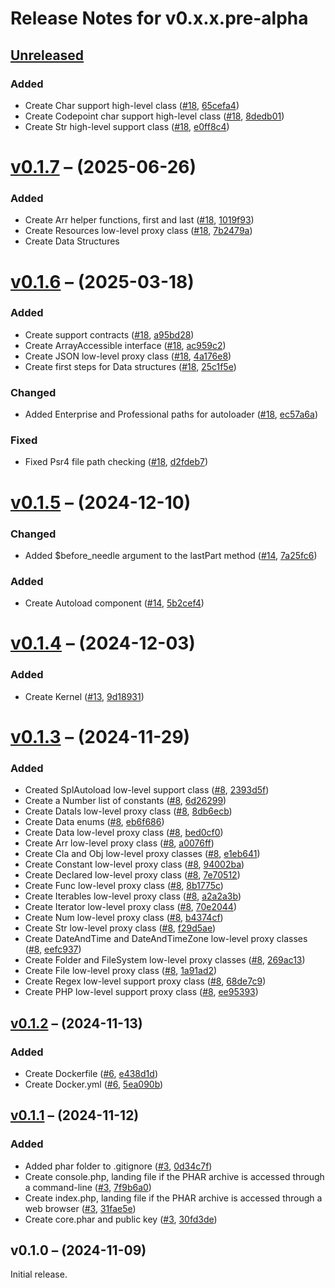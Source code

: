# Release Notes for v0.x.x.pre-alpha

## [Unreleased](https://github.com/The-FireHub-Project/Core/compare/v0.1.7...develop-pre-alpha-m1)

### Added
- Create Char support high-level class ([#18](https://github.com/The-FireHub-Project/Core/issues/18), [65cefa4](https://github.com/The-FireHub-Project/Core/pull/4/commits/65cefa4))
- Create Codepoint char support high-level class ([#18](https://github.com/The-FireHub-Project/Core/issues/18), [8dedb01](https://github.com/The-FireHub-Project/Core/pull/4/commits/8dedb01))
- Create Str high-level support class ([#18](https://github.com/The-FireHub-Project/Core/issues/18), [e0ff8c4](https://github.com/The-FireHub-Project/Core/pull/4/commits/e0ff8c4))

# [v0.1.7](https://github.com/The-FireHub-Project/Core/compare/v0.1.6...v0.1.7) – (2025-06-26)

### Added
- Create Arr helper functions, first and last ([#18](https://github.com/The-FireHub-Project/Core/issues/18), [1019f93](https://github.com/The-FireHub-Project/Core/pull/4/commits/1019f93))
- Create Resources low-level proxy class ([#18](https://github.com/The-FireHub-Project/Core/issues/18), [7b2479a](https://github.com/The-FireHub-Project/Core/pull/4/commits/7b2479a))
- Create Data Structures

# [v0.1.6](https://github.com/The-FireHub-Project/Core/compare/v0.1.5...v0.1.6) – (2025-03-18)

### Added
- Create support contracts ([#18](https://github.com/The-FireHub-Project/Core/issues/18), [a95bd28](https://github.com/The-FireHub-Project/Core/pull/4/commits/a95bd28))
- Create ArrayAccessible interface ([#18](https://github.com/The-FireHub-Project/Core/issues/18), [ac959c2](https://github.com/The-FireHub-Project/Core/pull/4/commits/ac959c2))
- Create JSON low-level proxy class ([#18](https://github.com/The-FireHub-Project/Core/issues/18), [4a176e8](https://github.com/The-FireHub-Project/Core/pull/4/commits/4a176e8))
- Create first steps for Data structures ([#18](https://github.com/The-FireHub-Project/Core/issues/18), [25c1f5e](https://github.com/The-FireHub-Project/Core/pull/4/commits/25c1f5e))

### Changed
- Added Enterprise and Professional paths for autoloader ([#18](https://github.com/The-FireHub-Project/Core/issues/18), [ec57a6a](https://github.com/The-FireHub-Project/Core/pull/4/commits/ec57a6a))

### Fixed
- Fixed Psr4 file path checking ([#18](https://github.com/The-FireHub-Project/Core/issues/18), [d2fdeb7](https://github.com/The-FireHub-Project/Core/pull/4/commits/d2fdeb7))

# [v0.1.5](https://github.com/The-FireHub-Project/Core/compare/v0.1.4...v0.1.5) – (2024-12-10)

### Changed
- Added $before_needle argument to the lastPart method ([#14](https://github.com/The-FireHub-Project/Core/issues/14), [7a25fc6](https://github.com/The-FireHub-Project/Core/pull/4/commits/7a25fc6))

### Added
- Create Autoload component ([#14](https://github.com/The-FireHub-Project/Core/issues/14), [5b2cef4](https://github.com/The-FireHub-Project/Core/pull/4/commits/5b2cef4))

# [v0.1.4](https://github.com/The-FireHub-Project/Core/compare/v0.1.3...v0.1.4) – (2024-12-03)

### Added
- Create Kernel ([#13](https://github.com/The-FireHub-Project/Core/issues/13), [9d18931](https://github.com/The-FireHub-Project/Core/pull/4/commits/9d18931))

# [v0.1.3](https://github.com/The-FireHub-Project/Core/compare/v0.1.2...v0.1.3) – (2024-11-29)

### Added
- Created SplAutoload low-level support class ([#8](https://github.com/The-FireHub-Project/Core/issues/8), [2393d5f](https://github.com/The-FireHub-Project/Core/pull/4/commits/2393d5f))
- Create a Number list of constants ([#8](https://github.com/The-FireHub-Project/Core/issues/8), [6d26299](https://github.com/The-FireHub-Project/Core/pull/4/commits/6d26299))
- Create DataIs low-level proxy class ([#8](https://github.com/The-FireHub-Project/Core/issues/8), [8db6ecb](https://github.com/The-FireHub-Project/Core/pull/4/commits/8db6ecb))
- Create Data enums ([#8](https://github.com/The-FireHub-Project/Core/issues/8), [eb6f686](https://github.com/The-FireHub-Project/Core/pull/4/commits/eb6f686))
- Create Data low-level proxy class ([#8](https://github.com/The-FireHub-Project/Core/issues/8), [bed0cf0](https://github.com/The-FireHub-Project/Core/pull/4/commits/bed0cf0))
- Create Arr low-level proxy class ([#8](https://github.com/The-FireHub-Project/Core/issues/8), [a0076ff](https://github.com/The-FireHub-Project/Core/pull/4/commits/a0076ff))
- Create Cla and Obj low-level proxy classes ([#8](https://github.com/The-FireHub-Project/Core/issues/8), [e1eb641](https://github.com/The-FireHub-Project/Core/pull/4/commits/e1eb641))
- Create Constant low-level proxy class ([#8](https://github.com/The-FireHub-Project/Core/issues/8), [94002ba](https://github.com/The-FireHub-Project/Core/pull/4/commits/94002ba))
- Create Declared low-level proxy class ([#8](https://github.com/The-FireHub-Project/Core/issues/8), [7e70512](https://github.com/The-FireHub-Project/Core/pull/4/commits/7e70512))
- Create Func low-level proxy class ([#8](https://github.com/The-FireHub-Project/Core/issues/8), [8b1775c](https://github.com/The-FireHub-Project/Core/pull/4/commits/8b1775c))
- Create Iterables low-level proxy class ([#8](https://github.com/The-FireHub-Project/Core/issues/8), [a2a2a3b](https://github.com/The-FireHub-Project/Core/pull/4/commits/a2a2a3b))
- Create Iterator low-level proxy class ([#8](https://github.com/The-FireHub-Project/Core/issues/8), [70e2044](https://github.com/The-FireHub-Project/Core/pull/4/commits/70e2044))
- Create Num low-level proxy class ([#8](https://github.com/The-FireHub-Project/Core/issues/8), [b4374cf](https://github.com/The-FireHub-Project/Core/pull/4/commits/b4374cf))
- Create Str low-level proxy class ([#8](https://github.com/The-FireHub-Project/Core/issues/8), [f29d5ae](https://github.com/The-FireHub-Project/Core/pull/4/commits/f29d5ae))
- Create DateAndTime and DateAndTimeZone low-level proxy classes ([#8](https://github.com/The-FireHub-Project/Core/issues/8), [eefc937](https://github.com/The-FireHub-Project/Core/pull/4/commits/eefc937))
- Create Folder and FileSystem low-level proxy classes ([#8](https://github.com/The-FireHub-Project/Core/issues/8), [269ac13](https://github.com/The-FireHub-Project/Core/pull/4/commits/269ac13))
- Create File low-level proxy class ([#8](https://github.com/The-FireHub-Project/Core/issues/8), [1a91ad2](https://github.com/The-FireHub-Project/Core/pull/4/commits/1a91ad2))
- Create Regex low-level support proxy class ([#8](https://github.com/The-FireHub-Project/Core/issues/8), [68de7c9](https://github.com/The-FireHub-Project/Core/pull/4/commits/68de7c9))
- Create PHP low-level support proxy class ([#8](https://github.com/The-FireHub-Project/Core/issues/8), [ee95393](https://github.com/The-FireHub-Project/Core/pull/4/commits/ee95393))

## [v0.1.2](https://github.com/The-FireHub-Project/Core/compare/v0.1.1...v0.1.2) – (2024-11-13)

### Added
- Create Dockerfile ([#6](https://github.com/The-FireHub-Project/Core/issues/6), [e438d1d](https://github.com/The-FireHub-Project/Core/pull/4/commits/e438d1d))
- Create Docker.yml ([#6](https://github.com/The-FireHub-Project/Core/issues/6), [5ea090b](https://github.com/The-FireHub-Project/Core/pull/4/commits/5ea090b))

## [v0.1.1](https://github.com/The-FireHub-Project/Core/compare/v0.1.0...v0.1.1) – (2024-11-12)

### Added
- Added phar folder to .gitignore ([#3](https://github.com/The-FireHub-Project/Core/issues/3), [0d34c7f](https://github.com/The-FireHub-Project/Core/pull/4/commits/0d34c7f))
- Create console.php, landing file if the PHAR archive is accessed through a command-line ([#3](https://github.com/The-FireHub-Project/Core/issues/3), [7f9b6a0](https://github.com/The-FireHub-Project/Core/pull/4/commits/7f9b6a0))
- Create index.php, landing file if the PHAR archive is accessed through a web browser ([#3](https://github.com/The-FireHub-Project/Core/issues/3), [31fae5e](https://github.com/The-FireHub-Project/Core/pull/4/commits/31fae5e))
- Create core.phar and public key ([#3](https://github.com/The-FireHub-Project/Core/issues/3), [30fd3de](https://github.com/The-FireHub-Project/Core/pull/4/commits/30fd3de))

## v0.1.0 – (2024-11-09)

Initial release.